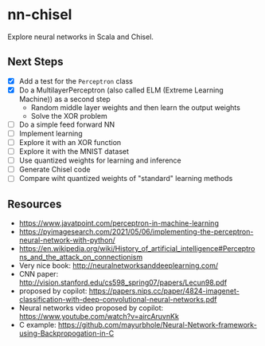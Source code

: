 # nn-chisel

Explore neural networks in Scala and Chisel.

## Next Steps

 * [x] Add a test for the `Perceptron` class
 * [x] Do a MultilayerPerceptron (also called ELM (Extreme Learning Machine)) as a second step
   * Random middle layer weights and then learn the output weights
   * Solve the XOR problem
 * [ ] Do a simple feed forward NN
 * [ ] Implement learning
 * [ ] Explore it with an XOR function
 * [ ] Explore it with the MNIST dataset
 * [ ] Use quantized weights for learning and inference
 * [ ] Generate Chisel code
 * [ ] Compare wiht quantized weights of "standard" learning methods

## Resources

 * https://www.javatpoint.com/perceptron-in-machine-learning
 * https://pyimagesearch.com/2021/05/06/implementing-the-perceptron-neural-network-with-python/
 * https://en.wikipedia.org/wiki/History_of_artificial_intelligence#Perceptrons_and_the_attack_on_connectionism
 * Very nice book: http://neuralnetworksanddeeplearning.com/
 * CNN paper: http://vision.stanford.edu/cs598_spring07/papers/Lecun98.pdf
 * proposed by copilot: https://papers.nips.cc/paper/4824-imagenet-classification-with-deep-convolutional-neural-networks.pdf
 * Neural networks video proposed by copilot: https://www.youtube.com/watch?v=aircAruvnKk
 * C example: https://github.com/mayurbhole/Neural-Network-framework-using-Backpropogation-in-C